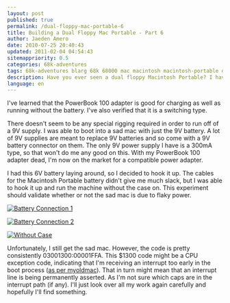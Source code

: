 ```yaml
---
layout: post
published: true
permalink: /dual-floppy-mac-portable-6
title: Building a Dual Floppy Mac Portable - Part 6
author: Jaeden Amero
date: 2010-07-25 20:40:43
updated: 2011-02-04 04:54:43
sitemappriority: 0.5
categories: 68k-adventures
tags: 68k-adventures blarg 68k 68000 mac macintosh macintosh-portable dual floppy
description: Have you ever seen a dual floppy Macintosh Portable? I haven't. Let's make one, part 6.
language: en
---
```

<p>I've learned that the PowerBook 100 adapter is good for charging as well as running without the battery. I've also verified that it is a switching type.</p>

<p>There doesn't seem to be any special rigging required in order to run off of a 9V supply. I was able to boot into a sad mac with just the 9V battery. A lot of 9V supplies are meant to replace 9V batteries and so come with a 9V battery connector on them. The only 9V power supply I have is a 300mA type, so that won't do me any good on this. With my PowerBook 100 adapter dead, I'm now on the market for a compatible power adapter.</p>

<p>I had this 6V battery laying around, so I decided to hook it up. The cables for the Macintosh Portable battery didn't give me much slack, but I was able to hook it up and run the machine without the case on. This experiment should validate whether or not the sad mac is due to flaky power.</p>

<a href="http://static.patater.com/files/pictures/macportable-battery_connection_1.jpg"><img src="http://static.patater.com/files/pictures/thumb/macportable-battery_connection_1.jpg" alt="Battery Connection 1" /></a>

<a href="http://static.patater.com/files/pictures/macportable-battery_connection_2.jpg"><img src="http://static.patater.com/files/pictures/thumb/macportable-battery_connection_2.jpg" alt="Battery Connection 2" /></a>

<a href="http://static.patater.com/files/pictures/macportable-without_case.jpg" class="postlink"><img src="http://static.patater.com/files/pictures/thumb/macportable-without_case.jpg" alt="Without Case" /></a>

<p>Unfortunately, I still get the sad mac. However, the code is pretty consistently 03001300:00001FFA. This $1300 code might be a CPU exception code, indicating that I'm receiving an interrupt too early in the boot process (<a href="http://myoldmac.net/FAQ/SADerror-portable.htm">as per myoldmac</a>). That in turn might mean that an interrupt line is being permanently asserted. As I'm not sure which caps are in the interrupt path (if any). I'll just look over all my work again carefully and hopefully I'll find something.</p>
